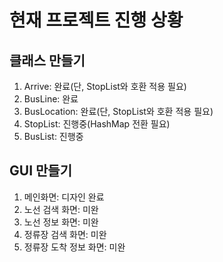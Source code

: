 # 현재 프로젝트 진행 상황

## 클래스 만들기
1) Arrive: 완료(단, StopList와 호환 적용 필요)
2) BusLine: 완료
3) BusLocation: 완료(단, StopList와 호환 적용 필요)
4) StopList: 진행중(HashMap 전환 필요)
5) BusList: 진행중

## GUI 만들기
1) 메인화면: 디자인 완료
2) 노선 검색 화면: 미완
3) 노선 정보 화면: 미완
4) 정류장 검색 화면: 미완
5) 정류장 도착 정보 화면: 미완
